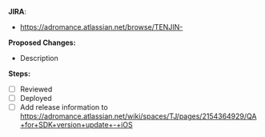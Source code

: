 **JIRA**:

- https://adromance.atlassian.net/browse/TENJIN-

**Proposed Changes:**

- Description

**Steps:**

- [ ] Reviewed
- [ ] Deployed
- [ ] Add release information to https://adromance.atlassian.net/wiki/spaces/TJ/pages/2154364929/QA+for+SDK+version+update+-+iOS
